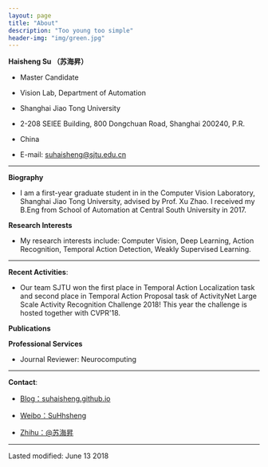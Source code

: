 ```yaml
---
layout: page
title: "About"
description: "Too young too simple"
header-img: "img/green.jpg"
---
```


**Haisheng Su （苏海昇）**
- Master Candidate
- Vision Lab, Department of Automation
- Shanghai Jiao Tong University

- 2-208 SEIEE Building, 800 Dongchuan Road, Shanghai 200240, P.R. 
- China 
- E-mail: suhaisheng@sjtu.edu.cn 
---

**Biography**
- I am a first-year graduate student in in the Computer Vision Laboratory, Shanghai Jiao Tong University, advised by Prof. Xu Zhao. I received my B.Eng from School of Automation at Central South University in 2017.

**Research Interests**
- My research interests include: Computer Vision, Deep Learning, Action Recognition, Temporal Action Detection, Weakly Supervised Learning.

---

**Recent Activities**:

- Our team SJTU won the first place in Temporal Action Localization task and second place in Temporal Action Proposal task of ActivityNet Large Scale Activity Recognition Challenge 2018! This year the challenge is hosted together with CVPR'18.

**Publications**


**Professional Services**
- Journal Reviewer: Neurocomputing

---

**Contact**:

- [Blog：suhaisheng.github.io](suhaisheng.github.io)

- [Weibo：SuHhsheng](http://weibo.com/u/2338566943)

- [Zhihu：@苏海昇](https://www.zhihu.com/people/sjtushs)

---
Lasted modified: June 13 2018






